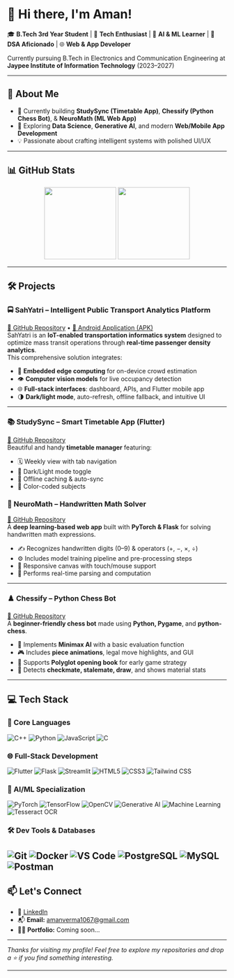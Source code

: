 # 👋 Hi there, I'm Aman!

🎓 **B.Tech 3rd Year Student** | 🚀 **Tech Enthusiast** | 🧠 **AI & ML Learner** | 🧩 **DSA Aficionado** | 🌐 **Web & App Developer**

Currently pursuing B.Tech in Electronics and Communication Engineering at **Jaypee Institute of Information Technology** (2023–2027)

---

## 🧠 About Me

- 🔭 Currently building **StudySync (Timetable App)**, **Chessify (Python Chess Bot)**,  & **NeuroMath (ML Web App)**
- 🌱 Exploring **Data Science**, **Generative AI**, and modern **Web/Mobile App Development**
- 💡 Passionate about crafting intelligent systems with polished UI/UX

---

## 📊 GitHub Stats

<p align="center">
  <img src="https://github-readme-stats.vercel.app/api?username=AmanVerma1067&show_icons=true&theme=algolia&rank_icon=github&include_all_commits" height="165">
  <img src="https://github-readme-stats.vercel.app/api/top-langs/?username=AmanVerma1067&layout=compact&theme=algolia&include_all_commits" height="165">
</p>

---

## 🛠️ Projects

### 🚍 SahYatri – Intelligent Public Transport Analytics Platform  
[🔗 GitHub Repository](https://github.com/AmanVerma1067/SahYatri) • [📱 Android Application (APK)](https://github.com/AmanVerma1067/sahyatri_apk)  
SahYatri is an **IoT-enabled transportation informatics system** designed to optimize mass transit operations through **real-time passenger density analytics**.  
This comprehensive solution integrates:
- 🧠 **Embedded edge computing** for on-device crowd estimation  
- 👁️ **Computer vision models** for live occupancy detection  
- 🌐 **Full-stack interfaces**: dashboard, APIs, and Flutter mobile app  
- 🌗 **Dark/light mode**, auto-refresh, offline fallback, and intuitive UI

---

### 📚 StudySync – Smart Timetable App (Flutter)  
[🔗 GitHub Repository](https://github.com/AmanVerma1067/StudySync)  
Beautiful and handy **timetable manager** featuring:  
- 🗓️ Weekly view with tab navigation  
- 🌙 Dark/Light mode toggle  
- 📱 Offline caching & auto-sync  
- 🎨 Color-coded subjects  

### 🧮 NeuroMath – Handwritten Math Solver  
[🔗 GitHub Repository](https://github.com/AmanVerma1067/NeuroMath)  
A **deep learning-based web app** built with **PyTorch & Flask** for solving handwritten math expressions.  
- ✍️ Recognizes handwritten digits (0–9) & operators (+, −, ×, ÷)  
- ⚙️ Includes model training pipeline and pre-processing steps  
- 📲 Responsive canvas with touch/mouse support  
- 🧮 Performs real-time parsing and computation  

---
### ♟️ Chessify – Python Chess Bot  
[🔗 GitHub Repository](https://github.com/AmanVerma1067/Chessify)  
A **beginner-friendly chess bot** made using **Python, Pygame**, and **python-chess**.  
- 🧠 Implements **Minimax AI** with a basic evaluation function  
- 🎮 Includes **piece animations**, legal move highlights, and GUI  
- 📘 Supports **Polyglot opening book** for early game strategy  
- 👑 Detects **checkmate, stalemate, draw**, and shows material stats  

---
## 💻 Tech Stack

### 🚀 Core Languages
![C++](https://img.shields.io/badge/C++-00599C?style=for-the-badge&logo=c%2B%2B&logoColor=white)
![Python](https://img.shields.io/badge/Python-3776AB?style=for-the-badge&logo=python&logoColor=white)
![JavaScript](https://img.shields.io/badge/JavaScript-F7DF1E?style=for-the-badge&logo=javascript&logoColor=black)
![C](https://img.shields.io/badge/C-00599C?style=for-the-badge&logo=c&logoColor=white)

### 🌐 Full-Stack Development
![Flutter](https://img.shields.io/badge/Flutter-02569B?style=for-the-badge&logo=flutter&logoColor=white)
![Flask](https://img.shields.io/badge/Flask-000000?style=for-the-badge&logo=flask&logoColor=white)
![Streamlit](https://img.shields.io/badge/Streamlit-FF4B4B?style=for-the-badge&logo=streamlit&logoColor=white)
![HTML5](https://img.shields.io/badge/HTML5-E34F26?style=for-the-badge&logo=html5&logoColor=white)
![CSS3](https://img.shields.io/badge/CSS3-1572B6?style=for-the-badge&logo=css3&logoColor=white)
![Tailwind CSS](https://img.shields.io/badge/Tailwind-38B2AC?style=for-the-badge&logo=tailwind-css&logoColor=white)

### 🧠 AI/ML Specialization
![PyTorch](https://img.shields.io/badge/PyTorch-EE4C2C?style=for-the-badge&logo=pytorch&logoColor=white)
![TensorFlow](https://img.shields.io/badge/TensorFlow-FF6F00?style=for-the-badge&logo=tensorflow&logoColor=white)
![OpenCV](https://img.shields.io/badge/OpenCV-5C3EE8?style=for-the-badge&logo=opencv&logoColor=white)
![Generative AI](https://img.shields.io/badge/Generative%20AI-9C27B0?style=for-the-badge&logo=openai&logoColor=white)
![Machine Learning](https://img.shields.io/badge/Machine%20Learning-brightgreen?style=for-the-badge)
![Tesseract OCR](https://img.shields.io/badge/Tesseract-4285F4?style=for-the-badge&logo=google&logoColor=white)

### 🛠️ Dev Tools & Databases
![Git](https://img.shields.io/badge/Git-F05032?style=for-the-badge&logo=git&logoColor=white)
![Docker](https://img.shields.io/badge/Docker-2496ED?style=for-the-badge&logo=docker&logoColor=white)
![VS Code](https://img.shields.io/badge/VS%20Code-007ACC?style=for-the-badge&logo=visual-studio-code&logoColor=white)
![PostgreSQL](https://img.shields.io/badge/PostgreSQL-336791?style=for-the-badge&logo=postgresql&logoColor=white)
![MySQL](https://img.shields.io/badge/MySQL-4479A1?style=for-the-badge&logo=mysql&logoColor=white)
![Postman](https://img.shields.io/badge/Postman-FF6C37?style=for-the-badge&logo=postman&logoColor=white)
---


## 📫 Let's Connect

- 🔗 [LinkedIn](https://www.linkedin.com/in/amanverma1067/)
- 📬 **Email:** amanverma1067@gmail.com
- 🧑‍💻 **Portfolio:** Coming soon...

---

_Thanks for visiting my profile! Feel free to explore my repositories and drop a ⭐ if you find something interesting._

---
